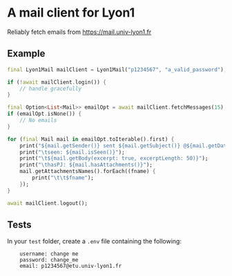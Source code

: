 # A mail client for Lyon1
Reliably fetch emails from https://mail.univ-lyon1.fr

## Example
```dart
final Lyon1Mail mailClient = Lyon1Mail("p1234567", "a_valid_password");

if (!await mailClient.login()) {
    // handle gracefully
}

final Option<List<Mail>> emailOpt = await mailClient.fetchMessages(15);
if (emailOpt.isNone()) {
    // No emails
}

for (final Mail mail in emailOpt.toIterable().first) {
    print("${mail.getSender()} sent ${mail.getSubject()} @${mail.getDate().toIso8601String()}");
    print("\tseen: ${mail.isSeen()}");
    print("\t${mail.getBody(excerpt: true, excerptLength: 50)}");
    print("\thasPJ: ${mail.hasAttachments()}");
    mail.getAttachmentsNames().forEach((fname) {
        print("\t\t$fname");
    });
}

await mailClient.logout();
```

## Tests
In your `test` folder, create a `.env` file containing the following:
```
    username: change me
    password: change_me
    email: p1234567@etu.univ-lyon1.fr
```
